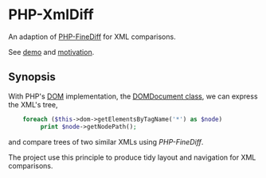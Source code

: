 PHP-XmlDiff
===========

An adaption of [PHP-FineDiff](https://github.com/gorhill/PHP-FineDiff) for XML comparisons.

See [demo](http://www.xmlfusion.org/demo/PHP-XmlDiff/) and [motivation](http://stackoverflow.com/q/26160675/287948).

## Synopsis ##
With PHP's [DOM](http://www.w3.org/DOM) implementation, 
the [DOMDocument class](http://php.net/manual/en/class.domdocument.php), we can express the XML's tree,

```php
  	foreach ($this->dom->getElementsByTagName('*') as $node)
	     print $node->getNodePath();
``` 

and compare trees of two similar XMLs using *PHP-FineDiff*.

The project use this principle to produce tidy layout and navigation for XML comparisons.


